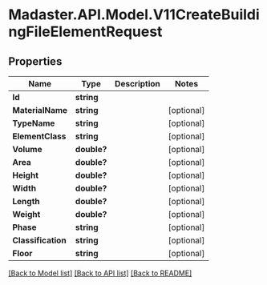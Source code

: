 # Madaster.API.Model.V11CreateBuildingFileElementRequest
## Properties

Name | Type | Description | Notes
------------ | ------------- | ------------- | -------------
**Id** | **string** |  | 
**MaterialName** | **string** |  | [optional] 
**TypeName** | **string** |  | [optional] 
**ElementClass** | **string** |  | [optional] 
**Volume** | **double?** |  | [optional] 
**Area** | **double?** |  | [optional] 
**Height** | **double?** |  | [optional] 
**Width** | **double?** |  | [optional] 
**Length** | **double?** |  | [optional] 
**Weight** | **double?** |  | [optional] 
**Phase** | **string** |  | [optional] 
**Classification** | **string** |  | [optional] 
**Floor** | **string** |  | [optional] 

[[Back to Model list]](../README.md#documentation-for-models) [[Back to API list]](../README.md#documentation-for-api-endpoints) [[Back to README]](../README.md)

